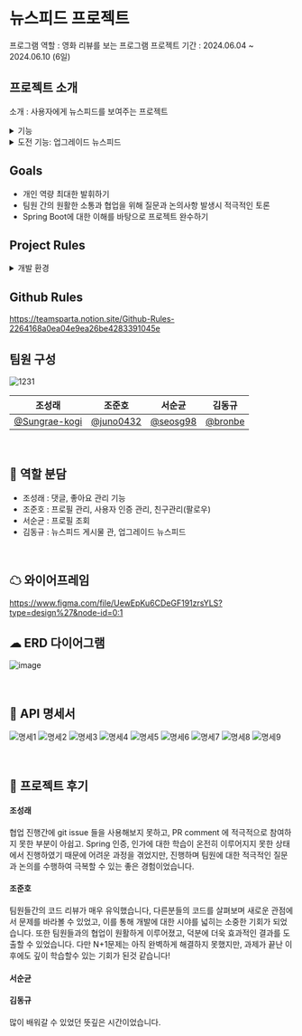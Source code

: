 # 뉴스피드 프로젝트
프로그램 역할 : 영화 리뷰를 보는 프로그램
프로젝트 기간 : 2024.06.04 ~ 2024.06.10 (6일)
<br>

## 프로젝트 소개
소개 : 사용자에게 뉴스피드를 보여주는 프로젝트
<details>
<summary>기능</summary>
  <ul>
  <details>
    <summary>프로필 관리</summary>
      <ul>
        <li>프로필 조회 기능</li>
        <li>프로필 수정 기능</li>
      </ul>
  </details>
  <details>
    <summary>뉴스피드 게시물 관리</summary>
      <ul>
        <li>게시물 작성, 조회, 수정, 삭제 기능</li>
        <li>뉴스피드 조회 기능</li>
      </ul>
  </details>
  <details>
    <summary>사용자 인증</summary>
      <ul>
        <li>회원 가입 기능</li>
        <li>회원 탈퇴 기능</li>
  </details>
  <details>
    <summary>친구 관리</summary>
      <ul>
        <li>친구 추가/삭제 기능</li>
        <li>친구 상태라면, 친구의 게시물을 최신으로 조회</li>
      </ul>
  </details>
  </ul>
</details>
<details>
  <summary>도전 기능: 업그레이드 뉴스피드</summary>
  <ul>
    <details>
      <summary>업그레이드 뉴스피드</summary>
      <ul>
        <li>페이지네이션</li>
        <li>정렬 기능</li>
        <li>기간별 검색 기능</li>
      </ul>
    </details>
    <details>
      <summary>댓글</summary>
        <ul>
          <li>댓글 작성, 조회, 수정, 삭제</li>
          <li>댓글 수정,삭는 댓글의 작성자 혹은 게시글의 작성자만 가능</li>
        </ul>
    </details>
    <details>
      <summary>좋아요</summary>
        <ul>
          <li>게시물 및 댓글 좋아요/ 좋아요 취소 기능</li>
        </ul>
    </details>
  </ul>
</details>

## Goals
* 개인 역량 최대한 발휘하기
* 팀원 간의 원활한 소통과 협업을 위해 질문과 논의사항 발생시 적극적인 토론
* Spring Boot에 대한 이해를 바탕으로 프로젝트 완수하기


## Project Rules
<details>
  <summary>개발 환경</summary>
  <ul>
    <li>Java (JDK version 17)</li>
    <li>Spring</li>
    <li>Intellij</li>
  </ul>
</details>

## Github Rules
https://teamsparta.notion.site/Github-Rules-2264168a0ea04e9ea26be4283391045e


## 팀원 구성
![1231](https://github.com/user-attachments/assets/329d49cf-cf2f-4f39-908d-9e5bff26982a)

| 조성래 | 조준호 | 서순균 | 김동규 |
|:---:|:---:|:---:|:---:|
| [@Sungrae-kogi](https://github.com/Sungrae-kogi) | [@juno0432](https://github.com/juno0432) | [@seosg98](https://github.com/seosg98) | [@bronbe](https://github.com/bronbe) |

<br>


## 🤝 역할 분담
* 조성래 : 댓글, 좋아요 관리 기능
* 조준호 : 프로필 관리, 사용자 인증 관리, 친구관리(팔로우)
* 서순균 : 프로필 조회
* 김동규 : 뉴스피드 게시물 관, 업그레이드 뉴스피드
<br>

## ☁ 와이어프레임
https://www.figma.com/file/UewEpKu6CDeGF191zrsYLS?type=design%27&node-id=0:1

## ☁ ERD 다이어그램
![image](https://github.com/user-attachments/assets/711fc3c8-f7d9-4139-8862-5c804f0aa7f6)

<br>

## 📑 API 명세서
![명세1](https://github.com/user-attachments/assets/f2bcc8b4-b5de-4557-a3da-ba1b33b9f6d4)
![명세2](https://github.com/user-attachments/assets/7f4d2023-e759-46e0-a1d6-c81eabc66f78)
![명세3](https://github.com/user-attachments/assets/c506d124-c263-4259-8ab1-b08cbc0bdaa3)
![명세4](https://github.com/user-attachments/assets/39416d41-41cb-4224-b635-35595ad944a1)
![명세5](https://github.com/user-attachments/assets/2724a85b-cc97-4c09-b78e-4b2692fa3de4)
![명세6](https://github.com/user-attachments/assets/37d73c38-b1df-478c-99fd-f75370c7e397)
![명세7](https://github.com/user-attachments/assets/65c1d0ff-0836-4f84-a516-996822247428)
![명세8](https://github.com/user-attachments/assets/0925dc7e-6ef4-4eee-a176-b522f83f04eb)
![명세9](https://github.com/user-attachments/assets/f55e56b0-3e42-4347-bfae-b86d5e3c7665)

<br>

## 📑 프로젝트 후기

#### 조성래
협업 진행간에 git issue 들을 사용해보지 못하고, PR comment 에 적극적으로 참여하지 못한 부분이 아쉽고.
Spring 인증, 인가에 대한 학습이 온전히 이루어지지 못한 상태에서 진행하였기 때문에 어려운 과정을 겪었지만, 진행하며 
팀원에 대한 적극적인 질문과 논의를 수행하여 극복할 수 있는 좋은 경험이었습니다.

#### 조준호
팀원들간의 코드 리뷰가 매우 유익했습니다, 다른분들의 코드를 살펴보며 새로운 관점에서 문제를 바라볼 수 있었고,
이를 통해 개발에 대한 시야를 넓히는 소중한 기회가 되었습니다.
또한 팀원들과의 협업이 원활하게 이루어졌고, 덕분에 더욱 효과적인 결과를 도출할 수 있었습니다.
다만 N+1문제는 아직 완벽하게 해결하지 못했지만, 과제가 끝난 이후에도 깊이 학습할수 있는 기회가 된것 같습니다!

#### 서순균

#### 김동규
많이 배워갈 수 있었던 뜻깊은 시간이었습니다.

